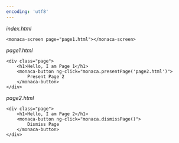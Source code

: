```yaml
---
encoding: 'utf8'
---
```


*index.html*

    <monaca-screen page="page1.html"></monaca-screen>


*page1.html*

    <div class="page">
        <h1>Hello, I am Page 1</h1>
        <monaca-button ng-click="monaca.presentPage('page2.html')">
            Present Page 2
        </monaca-button>
    </div>


*page2.html*

    <div class="page">
        <h1>Hello, I am Page 2</h1>
        <monaca-button ng-click="monaca.dismissPage()">
            Dismiss Page
        </monaca-button>
    </div>
